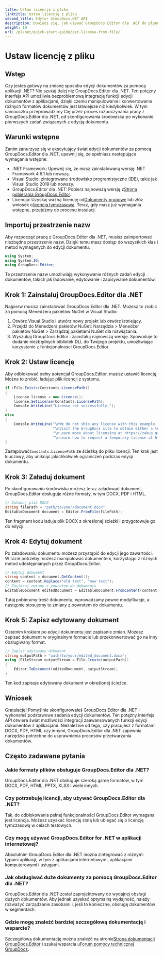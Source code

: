 ```yaml
---
title: Ustaw licencję z pliku
linktitle: Ustaw licencję z pliku
second_title: Edytor GroupDocs.NET API
description: Dowiedz się, jak używać GroupDocs.Editor dla .NET do płynnej edycji dokumentów w aplikacjach. Zawiera przewodnik krok po kroku, wskazówki i często zadawane pytania.
weight: 10
url: /pl/net/quick-start-guide/set-license-from-file/
---
```


# Ustaw licencję z pliku

## Wstęp
Czy jesteś gotowy na zmianę sposobu edycji dokumentów za pomocą aplikacji .NET? Nie szukaj dalej niż GroupDocs.Editor dla .NET. Ten potężny interfejs API umożliwia bezproblemową integrację funkcji edycji dokumentów z aplikacjami, dzięki czemu manipulowanie i konwertowanie różnych formatów dokumentów jest łatwiejsze niż kiedykolwiek. W tym samouczku przeprowadzimy Cię przez proces rozpoczynania pracy z GroupDocs.Editor dla .NET, od skonfigurowania środowiska po wykonanie pierwszych zadań związanych z edycją dokumentu.
## Warunki wstępne
Zanim zanurzysz się w ekscytujący świat edycji dokumentów za pomocą GroupDocs.Editor dla .NET, upewnij się, że spełniasz następujące wymagania wstępne:
- .NET Framework: Upewnij się, że masz zainstalowaną wersję .NET Framework 4.6.1 lub nowszą.
- Visual Studio: zintegrowane środowisko programistyczne (IDE), takie jak Visual Studio 2019 lub nowszy.
-  GroupDocs.Editor dla .NET: Pobierz najnowszą wersję z[Strona pobierania GroupDocs.Editor](https://releases.groupdocs.com/editor/net/).
-  Licencja: Uzyskaj ważną licencję od[Dokumenty grupowe](https://purchase.groupdocs.com/buy) lub złóż wniosek o[licencja tymczasowa](https://purchase.groupdocs.com/temporary-license/).
Teraz, gdy masz już wymagania wstępne, przejdźmy do procesu instalacji.
## Importuj przestrzenie nazw
Aby rozpocząć pracę z GroupDocs.Editor dla .NET, musisz zaimportować niezbędne przestrzenie nazw. Dzięki temu masz dostęp do wszystkich klas i metod wymaganych do edycji dokumentu.
```csharp
using System;
using System.IO;
using GroupDocs.Editor;
```
Te przestrzenie nazw umożliwiają wykonywanie różnych zadań edycji dokumentów, takich jak ładowanie, edytowanie i zapisywanie dokumentów.
## Krok 1: Zainstaluj GroupDocs.Editor dla .NET
Najpierw musisz zainstalować GroupDocs.Editor dla .NET. Możesz to zrobić za pomocą Menedżera pakietów NuGet w Visual Studio:
1. Otwórz Visual Studio i utwórz nowy projekt lub otwórz istniejący.
2. Przejdź do Menedżera pakietów NuGet: Narzędzia > Menedżer pakietów NuGet > Zarządzaj pakietami NuGet dla rozwiązania.
3. Wyszukaj GroupDocs.Editor i zainstaluj najnowszą wersję.
Spowoduje to dodanie niezbędnych bibliotek DLL do Twojego projektu, umożliwiając korzystanie z funkcjonalności GroupDocs.Editor.
## Krok 2: Ustaw licencję
Aby odblokować pełny potencjał GroupDocs.Editor, musisz ustawić licencję. Można to zrobić, ładując plik licencji z systemu.
```csharp
if (File.Exists(Constants.LicensePath))
{
    License license = new License();
    license.SetLicense(Constants.LicensePath);
    Console.WriteLine("License set successfully.");
}
else
{
    Console.WriteLine("\nWe do not ship any license with this example. " +
                      "\nVisit the GroupDocs site to obtain either a temporary or permanent license. " +
                      "\nLearn more about licensing at https://zakup.groupdocs.com/faqs/licensing. " +
                      "\nLearn how to request a temporary license at https://zakup.groupdocs.com/tymczasowa-licencja.”);
}
```
 Zastępować`Constants.LicensePath` ze ścieżką do pliku licencji. Ten krok jest kluczowy, aby uniknąć jakichkolwiek ograniczeń podczas edycji dokumentu. 
## Krok 3: Załaduj dokument
Po skonfigurowaniu środowiska możesz teraz załadować dokument. GroupDocs.Editor obsługuje różne formaty, w tym DOCX, PDF i HTML.
```csharp
// Załaduj plik DOCX
string filePath = "path/to/your/document.docx";
EditableDocument document = Editor.FromFile(filePath);
```
Ten fragment kodu ładuje plik DOCX z określonej ścieżki i przygotowuje go do edycji.
## Krok 4: Edytuj dokument
Po załadowaniu dokumentu możesz przystąpić do edycji jego zawartości. W razie potrzeby możesz manipulować dokumentem, korzystając z różnych metod udostępnianych przez GroupDocs.Editor.
```csharp
// Edytuj dokument
string content = document.GetContent();
content = content.Replace("old text", "new text");
// Zastosuj zmiany z powrotem do dokumentu
EditableDocument editedDocument = EditableDocument.FromContent(content);
```
Tutaj pobieramy treść dokumentu, wprowadzamy pewne modyfikacje, a następnie stosujemy te zmiany z powrotem do dokumentu.
## Krok 5: Zapisz edytowany dokument
Ostatnim krokiem po edycji dokumentu jest zapisanie zmian. Możesz zapisać dokument w oryginalnym formacie lub przekonwertować go na inny obsługiwany format.
```csharp
// Zapisz edytowany dokument
string outputPath = "path/to/your/edited_document.docx";
using (FileStream outputStream = File.Create(outputPath))
{
    Editor.ToDocument(editedDocument, outputStream);
}
```
Ten kod zapisuje edytowany dokument w określonej ścieżce.
## Wniosek
Gratulacje! Pomyślnie skonfigurowałeś GroupDocs.Editor dla .NET i wykonałeś podstawowe zadania edycji dokumentów. Ten potężny interfejs API otwiera świat możliwości integracji zaawansowanych funkcji edycji dokumentów z aplikacjami. Niezależnie od tego, czy pracujesz z formatami DOCX, PDF, HTML czy innymi, GroupDocs.Editor dla .NET zapewnia narzędzia potrzebne do usprawnienia procesów przetwarzania dokumentów.
## Często zadawane pytania
### Jakie formaty plików obsługuje GroupDocs.Editor dla .NET?
GroupDocs.Editor dla .NET obsługuje szeroką gamę formatów, w tym DOCX, PDF, HTML, PPTX, XLSX i wiele innych.
### Czy potrzebuję licencji, aby używać GroupDocs.Editor dla .NET?
Tak, do odblokowania pełnej funkcjonalności GroupDocs.Editor wymagana jest licencja. Możesz uzyskać licencję stałą lub ubiegać się o licencję tymczasową w celach testowych.
### Czy mogę używać GroupDocs.Editor for .NET w aplikacji internetowej?
Absolutnie! GroupDocs.Editor dla .NET można zintegrować z różnymi typami aplikacji, w tym z aplikacjami internetowymi, aplikacjami komputerowymi i usługami.
### Jak obsługiwać duże dokumenty za pomocą GroupDocs.Editor dla .NET?
GroupDocs.Editor dla .NET został zaprojektowany do wydajnej obsługi dużych dokumentów. Aby jednak uzyskać optymalną wydajność, należy rozważyć zarządzanie zasobami i, jeśli to konieczne, obsługę dokumentów w segmentach.
### Gdzie mogę znaleźć bardziej szczegółową dokumentację i wsparcie?
 Szczegółową dokumentację można znaleźć na stronie[Strona dokumentacji GroupDocs.Editor](https://tutorials.groupdocs.com/editor/net/) i szukaj wsparcia u[Forum pomocy technicznej GroupDocs](https://forum.groupdocs.com/c/editor/20).